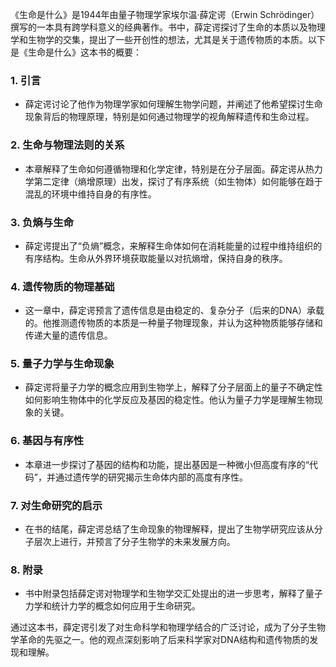 《生命是什么》是1944年由量子物理学家埃尔温·薛定谔（Erwin Schrödinger）撰写的一本具有跨学科意义的经典著作。书中，薛定谔探讨了生命的本质以及物理学和生物学的交集，提出了一些开创性的想法，尤其是关于遗传物质的本质。以下是《生命是什么》这本书的概要：

### 1. **引言**
- 薛定谔讨论了他作为物理学家如何理解生物学问题，并阐述了他希望探讨生命现象背后的物理原理，特别是如何通过物理学的视角解释遗传和生命过程。

### 2. **生命与物理法则的关系**
- 本章解释了生命如何遵循物理和化学定律，特别是在分子层面。薛定谔从热力学第二定律（熵增原理）出发，探讨了有序系统（如生物体）如何能够在趋于混乱的环境中维持自身的有序性。

### 3. **负熵与生命**
- 薛定谔提出了“负熵”概念，来解释生命体如何在消耗能量的过程中维持组织的有序结构。生命从外界环境获取能量以对抗熵增，保持自身的秩序。

### 4. **遗传物质的物理基础**
- 这一章中，薛定谔预言了遗传信息是由稳定的、复杂分子（后来的DNA）承载的。他推测遗传物质的本质是一种量子物理现象，并认为这种物质能够存储和传递大量的遗传信息。

### 5. **量子力学与生命现象**
- 薛定谔将量子力学的概念应用到生物学上，解释了分子层面上的量子不确定性如何影响生物体中的化学反应及基因的稳定性。他认为量子力学是理解生物现象的关键。

### 6. **基因与有序性**
- 本章进一步探讨了基因的结构和功能，提出基因是一种微小但高度有序的“代码”，并通过遗传学的研究揭示生命体内部的高度有序性。

### 7. **对生命研究的启示**
- 在书的结尾，薛定谔总结了生命现象的物理解释，提出了生物学研究应该从分子层次上进行，并预言了分子生物学的未来发展方向。

### 8. **附录**
- 书中附录包括薛定谔对物理学和生物学交汇处提出的进一步思考，解释了量子力学和统计力学的概念如何应用于生命研究。

通过这本书，薛定谔引发了对生命科学和物理学结合的广泛讨论，成为了分子生物学革命的先驱之一。他的观点深刻影响了后来科学家对DNA结构和遗传物质的发现和理解。